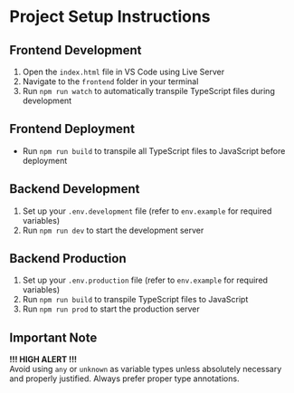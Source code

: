 # Project Setup Instructions

## Frontend Development
1. Open the `index.html` file in VS Code using Live Server
2. Navigate to the `frontend` folder in your terminal
3. Run `npm run watch` to automatically transpile TypeScript files during development

## Frontend Deployment
- Run `npm run build` to transpile all TypeScript files to JavaScript before deployment

## Backend Development
1. Set up your `.env.development` file (refer to `env.example` for required variables)
2. Run `npm run dev` to start the development server

## Backend Production
1. Set up your `.env.production` file (refer to `env.example` for required variables)
2. Run `npm run build` to transpile TypeScript files to JavaScript
3. Run `npm run prod` to start the production server

## Important Note
**!!! HIGH ALERT !!!**  
Avoid using `any` or `unknown` as variable types unless absolutely necessary and properly justified. Always prefer proper type annotations.